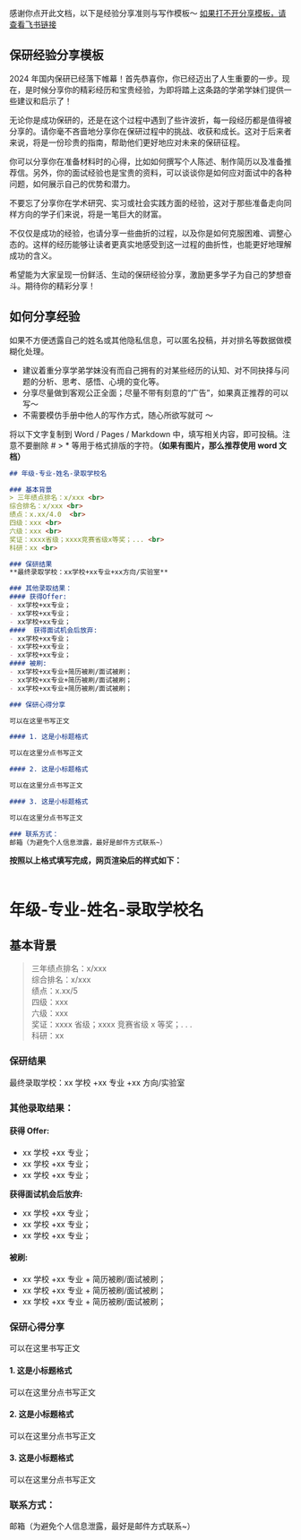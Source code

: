 感谢你点开此文档，以下是经验分享准则与写作模板～
[如果打不开分享模板，请查看飞书链接](https://m6tsmtxj3r.feishu.cn/wiki/SGuNwS4T7iH8klkwDkrcbwVunNc?from=from_copylink)
## 保研经验分享模板


2024 年国内保研已经落下帷幕！首先恭喜你，你已经迈出了人生重要的一步。现在，是时候分享你的精彩经历和宝贵经验，为即将踏上这条路的学弟学妹们提供一些建议和启示了！

无论你是成功保研的，还是在这个过程中遇到了些许波折，每一段经历都是值得被分享的。请你毫不吝啬地分享你在保研过程中的挑战、收获和成长。这对于后来者来说，将是一份珍贵的指南，帮助他们更好地应对未来的保研征程。

你可以分享你在准备材料时的心得，比如如何撰写个人陈述、制作简历以及准备推荐信。另外，你的面试经验也是宝贵的资料，可以谈谈你是如何应对面试中的各种问题，如何展示自己的优势和潜力。

不要忘了分享你在学术研究、实习或社会实践方面的经验，这对于那些准备走向同样方向的学子们来说，将是一笔巨大的财富。

不仅仅是成功的经验，也请分享一些曲折的过程，以及你是如何克服困难、调整心态的。这样的经历能够让读者更真实地感受到这一过程的曲折性，也能更好地理解成功的含义。

希望能为大家呈现一份鲜活、生动的保研经验分享，激励更多学子为自己的梦想奋斗。期待你的精彩分享！

## 如何分享经验

如果不方便透露自己的姓名或其他隐私信息，可以匿名投稿，并对排名等数据做模糊化处理。

- 建议着重分享学弟学妹没有而自己拥有的对某些经历的认知、对不同抉择与问题的分析、思考、感悟、心境的变化等。
- 分享尽量做到客观公正全面；尽量不带有刻意的“广告”，如果真正推荐的可以写～
- 不需要模仿手册中他人的写作方式，随心所欲写就可 ～

将以下文字复制到 Word / Pages / Markdown 中，填写相关内容，即可投稿。注意不要删除 # > * 等用于格式排版的字符。<strong>（如果有图片，那么推荐使用 word 文档）</strong>

```markdown
## 年级-专业-姓名-录取学校名    

### 基本背景
> 三年绩点排名：x/xxx <br>
综合排名：x/xxx <br>
绩点：x.xx/4.0  <br>
四级：xxx <br>
六级：xxx <br>
奖证：xxxx省级；xxxx竞赛省级x等奖；... <br>
科研：xx <br>

### 保研结果
**最终录取学校：xx学校+xx专业+xx方向/实验室**

### 其他录取结果：
#### 获得Offer:
- xx学校+xx专业；
- xx学校+xx专业；
- xx学校+xx专业；
####  获得面试机会后放弃:
- xx学校+xx专业；
- xx学校+xx专业；
- xx学校+xx专业；
#### 被刷:
- xx学校+xx专业+简历被刷/面试被刷；
- xx学校+xx专业+简历被刷/面试被刷；
- xx学校+xx专业+简历被刷/面试被刷；

### 保研心得分享

可以在这里书写正文

#### 1. 这是小标题格式

可以在这里分点书写正文

#### 2. 这是小标题格式

可以在这里分点书写正文

#### 3. 这是小标题格式

可以在这里分点书写正文

### 联系方式：
邮箱（为避免个人信息泄露，最好是邮件方式联系~）

```

<strong>按照以上格式填写完成，网页渲染后的样式如下：</strong>
<br>
<br>
# <strong>年级-专业-姓名-录取学校名    </strong>

## <strong>基本背景</strong>

> 三年绩点排名：x/xxx <br>
综合排名：x/xxx<br>
绩点：x.xx/5<br>
四级：xxx<br>
六级：xxx<br>
奖证：xxxx 省级；xxxx 竞赛省级 x 等奖；. . .<br>
科研：xx<br>

### <strong>保研结果</strong>

最终录取学校：xx 学校 +xx 专业 +xx 方向/实验室

### <strong>其他录取结果：</strong>

#### <strong>获得 Offer:</strong>

- xx 学校 +xx 专业；
- xx 学校 +xx 专业；
- xx 学校 +xx 专业；

<strong>获得面试机会后放弃:</strong>

- xx 学校 +xx 专业；
- xx 学校 +xx 专业；
- xx 学校 +xx 专业；

#### <strong>被刷:</strong>

- xx 学校 +xx 专业 + 简历被刷/面试被刷；
- xx 学校 +xx 专业 + 简历被刷/面试被刷；
- xx 学校 +xx 专业 + 简历被刷/面试被刷；

### <strong>保研心得分享</strong>

可以在这里书写正文

#### <strong>1. 这是小标题格式</strong>

可以在这里分点书写正文

#### <strong>2. 这是小标题格式</strong>

可以在这里分点书写正文

#### <strong>3. 这是小标题格式</strong>

可以在这里分点书写正文

### 联系方式：
邮箱（为避免个人信息泄露，最好是邮件方式联系~）
